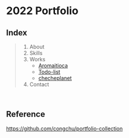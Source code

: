 # 2022 Portfolio

## Index
> 1. About
> 2. Skills
> 3. Works
>    + [Aromaitioca](https://github.com/Anise-002/Aromatica)
>    + [Todo-list](https://github.com/Anise-002/Todolist)
>    + [checheplanet](https://github.com/Anise-002/checheplanet)
> 4. Contact

<br>


## Reference
https://github.com/congchu/portfolio-collection




